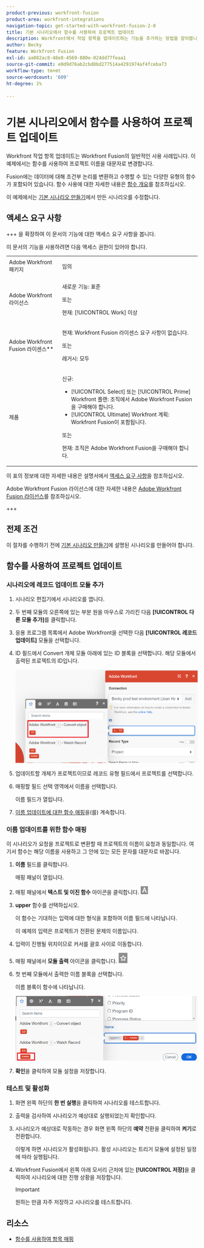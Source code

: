 ```yaml
---
product-previous: workfront-fusion
product-area: workfront-integrations
navigation-topic: get-started-with-workfront-fusion-2-0
title: 기본 시나리오에서 함수를 사용하여 프로젝트 업데이트
description: Workfront에서 작업 항목을 업데이트하는 기능을 추가하는 방법을 알아봅니다.
author: Becky
feature: Workfront Fusion
exl-id: aa082ac8-48e8-4569-880e-024dd77feaa1
source-git-commit: e0d9d76ab2cbd8bd277514a4291974af4fceba73
workflow-type: tm+mt
source-wordcount: '609'
ht-degree: 1%

---
```


# 기본 시나리오에서 함수를 사용하여 프로젝트 업데이트

Workfront 작업 항목 업데이트는 Workfront Fusion의 일반적인 사용 사례입니다. 이 예제에서는 함수를 사용하여 프로젝트 이름을 대문자로 변경합니다.

Fusion에는 데이터에 대해 조건부 논리를 변환하고 수행할 수 있는 다양한 유형의 함수가 포함되어 있습니다. 함수 사용에 대한 자세한 내용은 [함수 개요](/help/workfront-fusion/get-started-with-fusion/understand-fusion/function-overview.md)를 참조하십시오.

이 예제에서는 [기본 시나리오 만들기](/help/workfront-fusion/build-practice-scenarios/create-basic-scenario.md)에서 만든 시나리오를 수정합니다.

## 액세스 요구 사항

+++ 을 확장하여 이 문서의 기능에 대한 액세스 요구 사항을 봅니다.

이 문서의 기능을 사용하려면 다음 액세스 권한이 있어야 합니다.

<table style="table-layout:auto">
 <col> 
 <col> 
 <tbody> 
  <tr> 
   <td role="rowheader">Adobe Workfront 패키지</td> 
   <td> <p>임의</p> </td> 
  </tr> 
  <tr data-mc-conditions=""> 
   <td role="rowheader">Adobe Workfront 라이선스</td> 
   <td> <p>새로운 기능: 표준</p><p>또는</p><p>현재: [!UICONTROL Work] 이상</p> </td> 
  </tr> 
  <tr> 
   <td role="rowheader">Adobe Workfront Fusion 라이센스**</td> 
   <td>
   <p>현재: Workfront Fusion 라이센스 요구 사항이 없습니다.</p>
   <p>또는</p>
   <p>레거시: 모두 </p>
   </td> 
  </tr> 
  <tr> 
   <td role="rowheader">제품</td> 
   <td>
   <p>신규:</p> <ul><li>[!UICONTROL Select] 또는 [!UICONTROL Prime] Workfront 플랜: 조직에서 Adobe Workfront Fusion을 구매해야 합니다.</li><li>[!UICONTROL Ultimate] Workfront 계획: Workfront Fusion이 포함됩니다.</li></ul>
   <p>또는</p>
   <p>현재: 조직은 Adobe Workfront Fusion을 구매해야 합니다.</p>
   </td> 
  </tr>
 </tbody> 
</table>

이 표의 정보에 대한 자세한 내용은 설명서에서 [액세스 요구 사항](/help/workfront-fusion/references/licenses-and-roles/access-level-requirements-in-documentation.md)을 참조하십시오.

Adobe Workfront Fusion 라이선스에 대한 자세한 내용은 [Adobe Workfront Fusion 라이선스](/help/workfront-fusion/set-up-and-manage-workfront-fusion/licensing-operations-overview/license-automation-vs-integration.md)를 참조하십시오.

+++

## 전제 조건

이 절차를 수행하기 전에 [기본 시나리오 만들기](/help/workfront-fusion/build-practice-scenarios/create-basic-scenario.md)에 설명된 시나리오를 만들어야 합니다.

## 함수를 사용하여 프로젝트 업데이트

### 시나리오에 레코드 업데이트 모듈 추가

1. 시나리오 편집기에서 시나리오를 엽니다.
1. 두 번째 모듈의 오른쪽에 있는 부분 원을 마우스로 가리킨 다음 **[!UICONTROL 다른 모듈 추가]**&#x200B;를 클릭합니다.
1. 응용 프로그램 목록에서 Adobe Workfront을 선택한 다음 **[!UICONTROL 레코드 업데이트]** 모듈을 선택합니다.
1. ID 필드에서 Convert 개체 모듈 아래에 있는 ID 블록을 선택합니다. 해당 모듈에서 출력된 프로젝트의 ID입니다.

   ![개체 변환의 ID](assets/id-convert-object.png)

1. 업데이트할 개체가 프로젝트이므로 레코드 유형 필드에서 프로젝트를 선택합니다.
1. 매핑할 필드 선택 영역에서 이름을 선택합니다.

   이름 필드가 열립니다.
1. [이름 업데이트에 대한 함수 매핑](#map-the-function-for-the-name-update)을(를) 계속합니다.

### 이름 업데이트를 위한 함수 매핑

이 시나리오가 요청을 프로젝트로 변환할 때 프로젝트의 이름이 요청과 동일합니다. 여기서 함수는 해당 이름을 사용하고 그 안에 있는 모든 문자를 대문자로 바꿉니다.

1. **이름** 필드를 클릭합니다.

   매핑 패널이 열립니다.
1. 매핑 패널에서 **텍스트 및 이진 함수** 아이콘을 클릭합니다. ![텍스트 함수 아이콘](assets/toolbar-icon-text&binary-functions.png)
1. **upper** 함수를 선택하십시오.

   이 함수는 기대하는 입력에 대한 형식을 포함하여 이름 필드에 나타납니다.

   이 예제의 입력은 프로젝트가 전환된 문제의 이름입니다.

1. 입력이 진행될 위치이므로 커서를 괄호 사이로 이동합니다.
1. 매핑 패널에서 **모듈 출력** 아이콘을 클릭합니다. ![모듈 출력 아이콘](assets/toolbar-icon-functions-you-map-from-other-modules.png)
1. 첫 번째 모듈에서 출력한 이름 블록을 선택합니다.

   이름 블록이 함수에 나타납니다.

   ![함수의 이름 블록](assets/map-name.png)

1. **확인**&#x200B;을 클릭하여 모듈 설정을 저장합니다.

### 테스트 및 활성화

1. 화면 왼쪽 하단의 **한 번 실행**&#x200B;을 클릭하여 시나리오를 테스트합니다.
1. 출력을 검사하여 시나리오가 예상대로 실행되었는지 확인합니다.
1. 시나리오가 예상대로 작동하는 경우 화면 왼쪽 하단의 **예약** 전환을 클릭하여 **켜기**&#x200B;로 전환합니다.

   이렇게 하면 시나리오가 활성화됩니다. 활성 시나리오는 트리거 모듈에 설정된 일정에 따라 실행됩니다.
1. Workfront Fusion에서 왼쪽 아래 모서리 근처에 있는 **[!UICONTROL 저장]**&#x200B;을 클릭하여 시나리오에 대한 진행 상황을 저장합니다.

   >[!IMPORTANT]
   >
   >원하는 만큼 자주 저장하고 시나리오를 테스트합니다.

## 리소스

* [함수를 사용하여 항목 매핑](/help//workfront-fusion/create-scenarios/map-data/map-using-functions.md)
